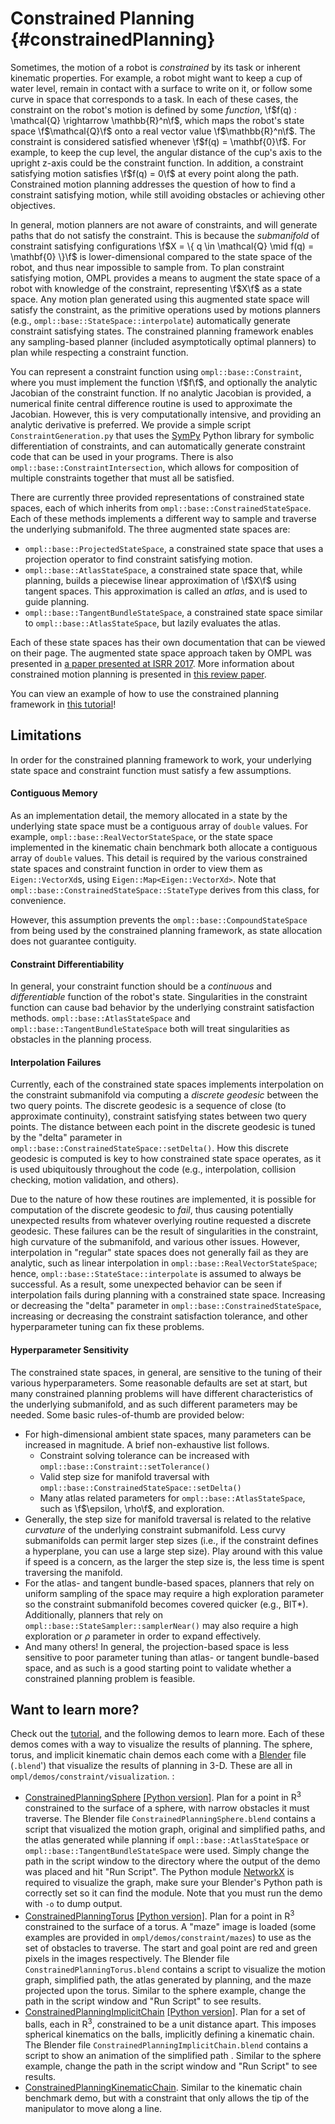 # Constrained Planning {#constrainedPlanning}

Sometimes, the motion of a robot is _constrained_ by its task or inherent kinematic properties. For example, a robot might want to keep a cup of water level, remain in contact with a surface to write on it, or follow some curve in space that corresponds to a task. In each of these cases, the constraint on the robot's motion is defined by some _function_, \f$f(q) : \mathcal{Q} \rightarrow \mathbb{R}^n\f$, which maps the robot's state space \f$\mathcal{Q}\f$ onto a real vector value \f$\mathbb{R}^n\f$. The constraint is considered satisfied whenever \f$f(q) = \mathbf{0}\f$. For example, to keep the cup level, the angular distance of the cup's axis to the upright z-axis could be the constraint function. In addition, a constraint satisfying motion satisfies \f$f(q) = 0\f$ at every point along the path. Constrained motion planning addresses the question of how to find a constraint satisfying motion, while still avoiding obstacles or achieving other objectives.

In general, motion planners are not aware of constraints, and will generate paths that do not satisfy the constraint. This is because the _submanifold_ of constraint satisfying configurations \f$X = \{ q \in \mathcal{Q} \mid f(q) = \mathbf{0} \}\f$ is lower-dimensional compared to the state space of the robot, and thus near impossible to sample from. To plan constraint satisfying motion, OMPL provides a means to augment the state space of a robot with knowledge of the constraint, representing \f$X\f$ as a state space. Any motion plan generated using this augmented state space will satisfy the constraint, as the primitive operations used by motions planners (e.g., `ompl::base::StateSpace::interpolate`) automatically generate constraint satisfying states. The constrained planning framework enables any sampling-based planner (included asymptotically optimal planners) to plan while respecting a constraint function.

You can represent a constraint function using `ompl::base::Constraint`, where you must implement the function \f$f\f$, and optionally the analytic Jacobian of the constraint function. If no analytic Jacobian is provided, a numerical finite central difference routine is used to approximate the Jacobian. However, this is very computationally intensive, and providing an analytic derivative is preferred. We provide a simple script `ConstraintGeneration.py` that uses the [SymPy](http://www.sympy.org/en/index.html) Python library for symbolic differentiation of constraints, and can automatically generate constraint code that can be used in your programs. There is also `ompl::base::ConstraintIntersection`, which allows for composition of multiple constraints together that must all be satisfied.

There are currently three provided representations of constrained state spaces, each of which inherits from `ompl::base::ConstrainedStateSpace`. Each of these methods implements a different way to sample and traverse the underlying submanifold. The three augmented state spaces are:

- `ompl::base::ProjectedStateSpace`, a constrained state space that uses a projection operator to find constraint satisfying motion.
- `ompl::base::AtlasStateSpace`, a constrained state space that, while planning, builds a piecewise linear approximation of \f$X\f$ using tangent spaces. This approximation is called an _atlas_, and is used to guide planning.
- `ompl::base::TangentBundleStateSpace`, a constrained state space similar to `ompl::base::AtlasStateSpace`, but lazily evaluates the atlas.

Each of these state spaces has their own documentation that can be viewed on their page. The augmented state space approach taken by OMPL was presented in [a paper presented at ISRR 2017](http://kavrakilab.org/publications/kingston2017decoupling-constraints.pdf). More information about constrained motion planning is presented in [this review paper](http://kavrakilab.org/publications/kingston2018sampling-based-methods-for-motion-planning.pdf).

You can view an example of how to use the constrained planning framework in [this tutorial](constrainedPlanningTutorial.html)!

## Limitations

In order for the constrained planning framework to work, your underlying state space and constraint function must satisfy a few assumptions.

#### Contiguous Memory

As an implementation detail, the memory allocated in a state by the underlying state space must be a contiguous array of `double` values. For example, `ompl::base::RealVectorStateSpace`, or the state space implemented in the kinematic chain benchmark both allocate a contiguous array of `double` values. This detail is required by the various constrained state spaces and constraint function in order to view them as `Eigen::VectorXd`s, using `Eigen::Map<Eigen::VectorXd>`. Note that `ompl::base::ConstrainedStateSpace::StateType` derives from this class, for convenience.

However, this assumption prevents the `ompl::base::CompoundStateSpace` from being used by the constrained planning framework, as state allocation does not guarantee contiguity.

#### Constraint Differentiability

In general, your constraint function should be a _continuous_ and _differentiable_ function of the robot's state. Singularities in the constraint function can cause bad behavior by the underlying constraint satisfaction methods. `ompl::base::AtlasStateSpace` and `ompl::base::TangentBundleStateSpace` both will treat singularities as obstacles in the planning process.

#### Interpolation Failures

Currently, each of the constrained state spaces implements interpolation on the constraint submanifold via computing a _discrete geodesic_ between the two query points. The discrete geodesic is a sequence of close (to approximate continuity), constraint satisfying states between two query points. The distance between each point in the discrete geodesic is tuned by the "delta" parameter in `ompl::base::ConstrainedStateSpace::setDelta()`. How this discrete geodesic is computed is key to how constrained state space operates, as it is used ubiquitously throughout the code (e.g., interpolation, collision checking, motion validation, and others).

Due to the nature of how these routines are implemented, it is possible for computation of the discrete geodesic to _fail_, thus causing potentially unexpected results from whatever overlying routine requested a discrete geodesic. These failures can be the result of singularities in the constraint, high curvature of the submanifold, and various other issues. However, interpolation in "regular" state spaces does not generally fail as they are analytic, such as linear interpolation in `ompl::base::RealVectorStateSpace`; hence, `ompl::base::StateStace::interpolate` is assumed to always be successful. As a result, some unexpected behavior can be seen if interpolation fails during planning with a constrained state space. Increasing or decreasing the "delta" parameter in `ompl::base::ConstrainedStateSpace`, increasing or decreasing the constraint satisfaction tolerance, and other hyperparameter tuning can fix these problems.

#### Hyperparameter Sensitivity

The constrained state spaces, in general, are sensitive to the tuning of their various hyperparameters. Some reasonable defaults are set at start, but many constrained planning problems will have different characteristics of the underlying submanifold, and as such different parameters may be needed. Some basic rules-of-thumb are provided below:

- For high-dimensional ambient state spaces, many parameters can be increased in magnitude. A brief non-exhaustive list follows.
  - Constraint solving tolerance can be increased with `ompl::base::Constraint::setTolerance()`
  - Valid step size for manifold traversal with `ompl::base::ConstrainedStateSpace::setDelta()`
  - Many atlas related parameters for `ompl::base::AtlasStateSpace`, such as \f$\epsilon, \rho\f$, and exploration.
- Generally, the step size for manifold traversal is related to the relative _curvature_ of the underlying constraint submanifold. Less curvy submanifolds can permit larger step sizes (i.e., if the constraint defines a hyperplane, you can use a large step size). Play around with this value if speed is a concern, as the larger the step size is, the less time is spent traversing the manifold.
- For the atlas- and tangent bundle-based spaces, planners that rely on uniform sampling of the space may require a high exploration parameter so the constraint submanifold becomes covered quicker (e.g., BIT*). Additionally, planners that rely on `ompl::base::StateSampler::samplerNear()` may also require a high exploration or $\rho$ parameter in order to expand effectively.
- And many others! In general, the projection-based space is less sensitive to poor parameter tuning than atlas- or tangent bundle-based space, and as such is a good starting point to validate whether a constrained planning problem is feasible.

## Want to learn more?

Check out the [tutorial](constrainedPlanningTutorial.html), and the following demos to learn more. Each of these demos comes with a way to visualize the results of planning. The sphere, torus, and implicit kinematic chain demos each come with a [Blender](https://www.blender.org/) file (`.blend`') that visualize the results of planning in 3-D. These are all in `ompl/demos/constraint/visualization`.
:
 - [ConstrainedPlanningSphere](ConstrainedPlanningSphere_8cpp_source.html) [[Python version]](ConstrainedPlanningSphere_8py_source.html). Plan for a point in R<sup>3</sup> constrained to the surface of a sphere, with narrow obstacles it must traverse. The Blender file `ConstrainedPlanningSphere.blend` contains a script that visualized the motion graph, original and simplified paths, and the atlas generated while planning if `ompl::base::AtlasStateSpace` or `ompl::base::TangentBundleStateSpace` were used. Simply change the path in the script window to the directory where the output of the demo was placed and hit "Run Script". The Python module [NetworkX](https://networkx.github.io/) is required to visualize the graph, make sure your Blender's Python path is correctly set so it can find the module. Note that you must run the demo with `-o` to dump output. 
 - [ConstrainedPlanningTorus](ConstrainedPlanningTorus_8cpp_source.html) [[Python version]](ConstrainedPlanningTorus_8py_source.html). Plan for a point in R<sup>3</sup> constrained to the surface of a torus. A "maze" image is loaded (some examples are provided in `ompl/demos/constraint/mazes`) to use as the set of obstacles to traverse. The start and goal point are red and green pixels in the images respectively. The Blender file `ConstrainedPlanningTorus.blend` contains a script to visualize the motion graph, simplified path, the atlas generated by planning, and the maze projected upon the torus. Similar to the sphere example, change the path in the script window and "Run Script" to see results.
 - [ConstrainedPlanningImplicitChain](ConstrainedPlanningImplicitChain_8cpp_source.html) [[Python version]](ConstrainedPlanningImplicitChain_8py_source.html). Plan for a set of balls, each in R<sup>3</sup>, constrained to be a unit distance apart. This imposes spherical kinematics on the balls, implicitly defining a kinematic chain. The Blender file `ConstrainedPlanningImplicitChain.blend` contains a script to show an animation of the simplified path . Similar to the sphere example, change the path in the script window and "Run Script" to see results.
 - [ConstrainedPlanningKinematicChain](ConstrainedPlanningKinematicChain_8cpp_source.html). Similar to the kinematic chain benchmark demo, but with a constraint that only allows the tip of the manipulator to move along a line.
